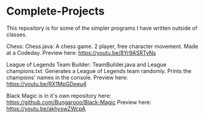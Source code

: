# Complete-Projects
This repository is for some of the simpler programs I have written outside of classes.

Chess: Chess.java:  A chess game. 2 player, free character movement. Made at a Codeday.
Preview here: https://youtu.be/8Yr9ASRTyNs

League of Legends Team Builder: TeamBuilder.java and League champions.txt: Generates a League of Legends team randomly. Prints the champions' names in the console.
Preview here: https://youtu.be/RX1MpGDeeu4

Black Magic is in it's own repository here: https://github.com/Bungarooo/Black-Magic
Preview here: https://youtu.be/akhyswZWcpA
